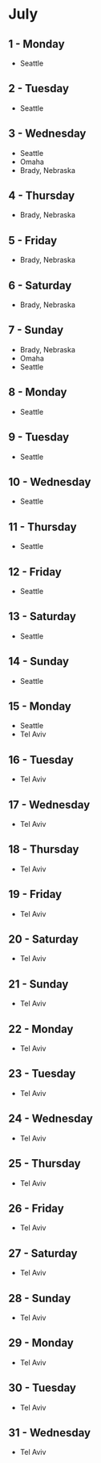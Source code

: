 # July

## 1 - Monday
  - Seattle

## 2 - Tuesday
  - Seattle

## 3 - Wednesday
  - Seattle
  - Omaha
  - Brady, Nebraska

## 4 - Thursday
  - Brady, Nebraska

## 5 - Friday
  - Brady, Nebraska

## 6 - Saturday
  - Brady, Nebraska

## 7 - Sunday
  - Brady, Nebraska
  - Omaha
  - Seattle

## 8 - Monday
  - Seattle

## 9 - Tuesday
  - Seattle

## 10 - Wednesday
  - Seattle

## 11 - Thursday
  - Seattle

## 12 - Friday
  - Seattle

## 13 - Saturday
  - Seattle

## 14 - Sunday
  - Seattle

## 15 - Monday
  - Seattle
  - Tel Aviv

## 16 - Tuesday
  - Tel Aviv

## 17 - Wednesday
  - Tel Aviv

## 18 - Thursday
  - Tel Aviv

## 19 - Friday
  - Tel Aviv

## 20 - Saturday
  - Tel Aviv

## 21 - Sunday
  - Tel Aviv

## 22 - Monday
  - Tel Aviv

## 23 - Tuesday
  - Tel Aviv

## 24 - Wednesday
  - Tel Aviv

## 25 - Thursday
  - Tel Aviv

## 26 - Friday
  - Tel Aviv

## 27 - Saturday
  - Tel Aviv

## 28 - Sunday
  - Tel Aviv

## 29 - Monday
  - Tel Aviv

## 30 - Tuesday
  - Tel Aviv

## 31 - Wednesday
  - Tel Aviv
